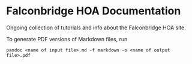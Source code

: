 # Falconbridge HOA Documentation

Ongoing collection of tutorials and info about the Falconbridge HOA site.

To generate PDF versions of Markdown files, run

```
pandoc <name of input file>.md -f markdown -o <name of output file>.pdf
```